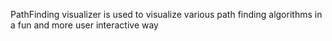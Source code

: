 PathFinding visualizer is used to visualize various path finding algorithms in a fun and more user interactive way
